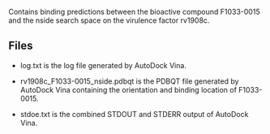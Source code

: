 Contains binding predictions between the bioactive compound F1033-0015 and the nside search space on the virulence factor rv1908c.

## Files

- log.txt is the log file generated by AutoDock Vina.

- rv1908c_F1033-0015_nside.pdbqt is the PDBQT file generated by AutoDock Vina containing the orientation and binding location of F1033-0015.

- stdoe.txt is the combined STDOUT and STDERR output of AutoDock Vina.

